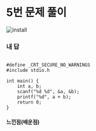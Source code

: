 # 5번 문제 풀이
![install](https://user-images.githubusercontent.com/81015704/118220636-1ccace00-b4b7-11eb-8f16-15e3c2eda108.png)

### 내 답
<pre><code>
#define _CRT_SECURE_NO_WARNINGS
#include stdio.h

int main() {
    int a, b;
    scanf("%d %d", &a, &b);
    printf("%d", a + b);
    return 0;
}
</code></pre>


#### 느낀점(배운점)

